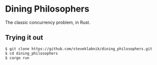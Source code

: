 # Dining Philosophers

The classic concurrency problem, in Rust.

## Trying it out

```bash
$ git clone https://github.com/steveklabnik/dining_philosophers.git
$ cd dining_philosophers
$ cargo run
```
